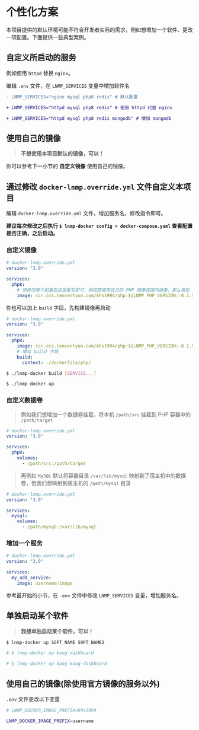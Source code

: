 # 个性化方案

本项目提供的默认环境可能不符合开发者实际的需求，例如想增加一个软件、更改一项配置。下面提供一些典型案例。

## 自定义所启动的服务

例如使用 `httpd` 替换 `nginx`。

编辑 `.env` 文件，在 `LNMP_SERVICES` 变量中增加软件名

```diff
- LNMP_SERVICES="nginx mysql php8 redis" # 默认配置

+ LNMP_SERVICES="httpd mysql php8 redis" # 使用 httpd 代替 nginx

+ LNMP_SERVICES="httpd mysql php8 redis mongodb" # 增加 mongodb
```

## 使用自己的镜像

> **不想使用本项目默认的镜像，可以！**

你可以参考下一小节的 **自定义镜像** 使用自己的镜像。

## 通过修改 `docker-lnmp.override.yml` 文件自定义本项目

编辑 `docker-lnmp.override.yml` 文件，增加服务名，修改指令即可。

**建议每次修改之后执行 `$ lnmp-docker config > docker-compose.yaml` 查看配置是否正确，之后启动。**

### 自定义镜像

```yaml
# docker-lnmp.override.yml
version: "3.9"

services:
  php8:
    # 想修改哪个配置在这里重写即可，例如想使用自己的 PHP 镜像或国内镜像，那么增加 `image` 指令即可
    image: ccr.ccs.tencentyun.com/khs1994/php:${LNMP_PHP_VERSION:-8.1.5}-fpm-alpine
```

你也可以加上 `build` 字段，先构建镜像再启动

```yaml
# docker-lnmp.override.yml
version: "3.9"

services:
  php8:
    image: ccr.ccs.tencentyun.com/khs1994/php:${LNMP_PHP_VERSION:-8.1.5}-fpm-alpine
    # 增加 build 字段
    build:
      context: ./dockerfile/php/
```

```bash
$ ./lnmp-docker build [SERVICE...]

$ ./lnmp-docker up
```

### 自定义数据卷

> 例如我们想增加一个数据卷挂载，将本机 `/path/src` 挂载到 PHP 容器中的 `/path/target`

```yaml
# docker-lnmp.override.yml
version: "3.9"

services:
  php8:
    volumes:
      - /path/src:/path/target
```

> 再例如 `MySQL` 默认将容器目录 `/var/lib/mysql` 映射到了宿主机中的数据卷，但我们想映射到宿主机的 `/path/mysql` 目录

```yaml
# docker-lnmp.override.yml
version: "3.9"

services:
  mysql:
    volumes:
      - /path/mysql:/var/lib/mysql
```

### 增加一个服务

```yaml
# docker-lnmp.override.yml
version: "3.9"

services:
  my_add_service:
    image: username/image
```

参考最开始的小节，在 `.env` 文件中修改 `LNMP_SERVICES` 变量，增加服务名。

## 单独启动某个软件

> **我想单独启动某个软件，可以！**

```bash
$ lnmp-docker up SOFT_NAME SOFT_NAME2

# $ lnmp-docker up kong-dashboard

# $ lnmp-docker up kong kong-dashboard
```

## 使用自己的镜像(除使用官方镜像的服务以外)

`.env` 文件更改以下变量

```bash
# LNMP_DOCKER_IMAGE_PREFIX=khs1994

LNMP_DOCKER_IMAGE_PREFIX=username
```
